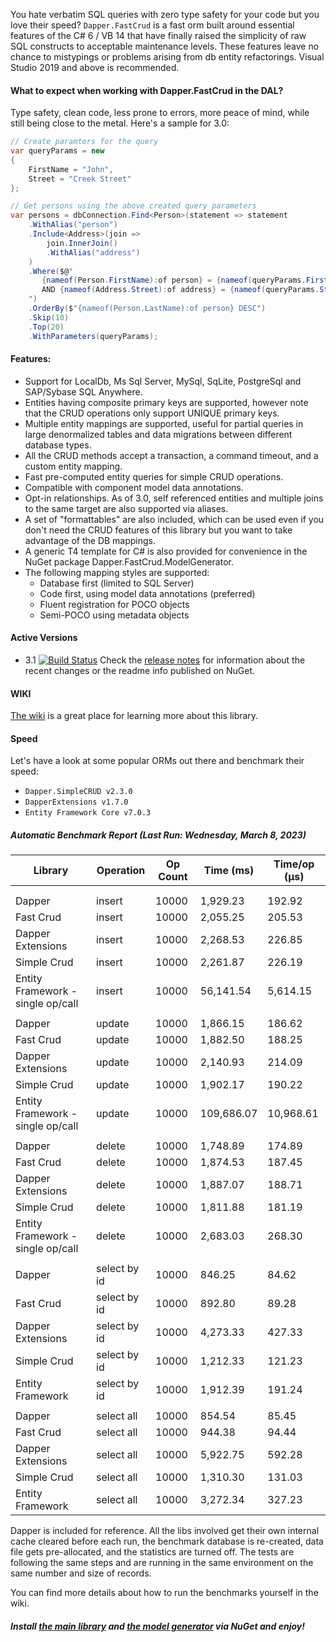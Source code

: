 You hate verbatim SQL queries with zero type safety for your code but you love their speed? ``Dapper.FastCrud`` is a fast orm built around essential features of the C# 6 / VB 14 that have finally raised the simplicity of raw SQL constructs to acceptable maintenance levels. These features leave no chance to mistypings or problems arising from db entity refactorings.
Visual Studio 2019 and above is recommended. 

#### What to expect when working with Dapper.FastCrud in the DAL? 
Type safety, clean code, less prone to errors, more peace of mind, while still being close to the metal. Here's a sample for 3.0:
```csharp
// Create paramters for the query
var queryParams = new 
{
    FirstName = "John",
    Street = "Creek Street"
};

// Get persons using the above created query parameters
var persons = dbConnection.Find<Person>(statement => statement
    .WithAlias("person")
    .Include<Address>(join =>
		join.InnerJoin()
		.WithAlias("address")
	)
	.Where($@"
       {nameof(Person.FirstName):of person} = {nameof(queryParams.FirstName):P} 
       AND {nameof(Address.Street):of address} = {nameof(queryParams.Street):P}
	")
	.OrderBy($"{nameof(Person.LastName):of person} DESC")  
    .Skip(10)
    .Top(20)
    .WithParameters(queryParams);
```

#### Features:
- Support for LocalDb, Ms Sql Server, MySql, SqLite, PostgreSql and SAP/Sybase SQL Anywhere.
- Entities having composite primary keys are supported, however note that the CRUD operations only support UNIQUE primary keys.
- Multiple entity mappings are supported, useful for partial queries in large denormalized tables and data migrations between different database types.
- All the CRUD methods accept a transaction, a command timeout, and a custom entity mapping.
- Fast pre-computed entity queries for simple CRUD operations.
- Compatible with component model data annotations.
- Opt-in relationships. As of 3.0, self referenced entities and multiple joins to the same target are also supported via aliases.
- A set of "formattables" are also included, which can be used even if you don't need the CRUD features of this library but you want to take advantage of the DB mappings.
- A generic T4 template for C# is also provided for convenience in the NuGet package Dapper.FastCrud.ModelGenerator.
- The following mapping styles are supported:
  - Database first (limited to SQL Server)
  - Code first, using model data annotations (preferred)
  - Fluent registration for POCO objects
  - Semi-POCO using metadata objects


#### Active Versions
- 3.1 [![Build Status](https://moonstorm.visualstudio.com/FastCrud/_apis/build/status/Release%20Branch%20Build%20Pipeline?repoName=MoonStorm%2FFastCrud&branchName=release)](https://moonstorm.visualstudio.com/FastCrud/_build/latest?definitionId=10&repoName=MoonStorm%2FFastCrud&branchName=release)
Check the [release notes](https://github.com/MoonStorm/FastCrud/wiki/Release-notes) for information about the recent changes or the readme info published on NuGet. 

#### WIKI
[The wiki](https://github.com/MoonStorm/FastCrud/wiki) is a great place for learning more about this library.


#### Speed
Let's have a look at some popular ORMs out there and benchmark their speed:  

- ``Dapper.SimpleCRUD v2.3.0``
- ``DapperExtensions v1.7.0 ``
- ``Entity Framework Core v7.0.3`` 

##### Automatic Benchmark Report (Last Run: Wednesday, March 8, 2023)

|  Library   |  Operation | Op Count |Time (ms) | Time/op (μs) |
|------------|------------|----------|----------|--------------|
| <a name="new_entry_marker"/> |
||||||
| Dapper | insert | 10000 | 1,929.23 | 192.92 |
| Fast Crud | insert | 10000 | 2,055.25 | 205.53 |
| Dapper Extensions | insert | 10000 | 2,268.53 | 226.85 |
| Simple Crud | insert | 10000 | 2,261.87 | 226.19 |
| Entity Framework - single op/call | insert | 10000 | 56,141.54 | 5,614.15 |
||||||
| Dapper | update | 10000 | 1,866.15 | 186.62 |
| Fast Crud | update | 10000 | 1,882.50 | 188.25 |
| Dapper Extensions | update | 10000 | 2,140.93 | 214.09 |
| Simple Crud | update | 10000 | 1,902.17 | 190.22 |
| Entity Framework - single op/call | update | 10000 | 109,686.07 | 10,968.61 |
||||||
| Dapper | delete | 10000 | 1,748.89 | 174.89 |
| Fast Crud | delete | 10000 | 1,874.53 | 187.45 |
| Dapper Extensions | delete | 10000 | 1,887.07 | 188.71 |
| Simple Crud | delete | 10000 | 1,811.88 | 181.19 |
| Entity Framework - single op/call | delete | 10000 | 2,683.03 | 268.30 |
||||||
| Dapper | select by id | 10000 | 846.25 | 84.62 |
| Fast Crud | select by id | 10000 | 892.80 | 89.28 |
| Dapper Extensions | select by id | 10000 | 4,273.33 | 427.33 |
| Simple Crud | select by id | 10000 | 1,212.33 | 121.23 |
| Entity Framework | select by id | 10000 | 1,912.39 | 191.24 |
||||||
| Dapper | select all | 10000 | 854.54 | 85.45 |
| Fast Crud | select all | 10000 | 944.38 | 94.44 |
| Dapper Extensions | select all | 10000 | 5,922.75 | 592.28 |
| Simple Crud | select all | 10000 | 1,310.30 | 131.03 |
| Entity Framework | select all | 10000 | 3,272.34 | 327.23 |

Dapper is included for reference. All the libs involved get their own internal cache cleared before each run, the benchmark database is re-created, data file gets pre-allocated, and the statistics are turned off.
The tests are following the same steps and are running in the same environment on the same number and size of records.

You can find more details about how to run the benchmarks yourself in the wiki.

##### Install [the main library](https://www.nuget.org/packages/Dapper.FastCrud/) and [the model generator](https://www.nuget.org/packages/Dapper.FastCrud.ModelGenerator/) via NuGet and enjoy!

